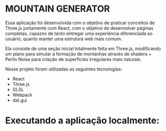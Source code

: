 # MOUNTAIN GENERATOR

Essa aplicação foi desenvolvida com o  objetivo de praticar conceitos de Three.js juntamente com React, com o objetivo de desenvolver páginas completas, capazes de tanto entregar uma experiência diferenciada ao usuário, quanto manter uma estrutura web mais comum.

Ela consiste de uma seção inicial totalmente feita em Three.js, modificando um plano para simular a formação de montanhas através de shaders + Perlin Noise para criação de superficies irregulares mais naturais.

Nesse projeto foram utilizadas as seguintes tecnologias:

- React
- Three.js
- GLSL
- Webpack
- dat.gui

# Executando a aplicação localmente:

